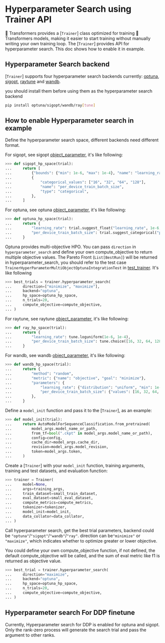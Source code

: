 <!--Copyright 2022 The HuggingFace Team. All rights reserved.

Licensed under the Apache License, Version 2.0 (the "License"); you may not use this file except in compliance with
the License. You may obtain a copy of the License at

http://www.apache.org/licenses/LICENSE-2.0

Unless required by applicable law or agreed to in writing, software distributed under the License is distributed on
an "AS IS" BASIS, WITHOUT WARRANTIES OR CONDITIONS OF ANY KIND, either express or implied. See the License for the

⚠️ Note that this file is in Markdown but contain specific syntax for our doc-builder (similar to MDX) that may not be
rendered properly in your Markdown viewer.

-->

# Hyperparameter Search using Trainer API

🤗 Transformers provides a [`Trainer`] class optimized for training 🤗 Transformers models, making it easier to start training without manually writing your own training loop. The [`Trainer`] provides API for hyperparameter search. This doc shows how to enable it in example. 

## Hyperparameter Search backend

[`Trainer`] supports four hyperparameter search backends currently:
[optuna](https://optuna.org/), [sigopt](https://sigopt.com/), [raytune](https://docs.ray.io/en/latest/tune/index.html) and [wandb](https://wandb.ai/site/sweeps).

you should install them before using them as the hyperparameter search backend
```bash
pip install optuna/sigopt/wandb/ray[tune] 
```

## How to enable Hyperparameter search in example

Define the hyperparameter search space, different backends need different format.

For sigopt, see sigopt [object_parameter](https://docs.sigopt.com/ai-module-api-references/api_reference/objects/object_parameter), it's like following:
```py
>>> def sigopt_hp_space(trial):
...     return [
...         {"bounds": {"min": 1e-6, "max": 1e-4}, "name": "learning_rate", "type": "double"},
...         {
...             "categorical_values": ["16", "32", "64", "128"],
...             "name": "per_device_train_batch_size",
...             "type": "categorical",
...         },
...     ]
```

For optuna, see optuna [object_parameter](https://optuna.readthedocs.io/en/stable/tutorial/10_key_features/002_configurations.html#sphx-glr-tutorial-10-key-features-002-configurations-py), it's like following:

```py
>>> def optuna_hp_space(trial):
...     return {
...         "learning_rate": trial.suggest_float("learning_rate", 1e-6, 1e-4, log=True),
...         "per_device_train_batch_size": trial.suggest_categorical("per_device_train_batch_size", [16, 32, 64, 128]),
...     }
```

Optuna provides multi-objective HPO. You can pass `direction` in `hyperparameter_search` and define your own compute_objective to return multiple objective values. The Pareto Front (`List[BestRun]`) will be returned in hyperparameter_search, you should refer to the test case `TrainerHyperParameterMultiObjectOptunaIntegrationTest` in [test_trainer](https://github.com/huggingface/transformers/blob/main/tests/trainer/test_trainer.py). It's like following

```py
>>> best_trials = trainer.hyperparameter_search(
...     direction=["minimize", "maximize"],
...     backend="optuna",
...     hp_space=optuna_hp_space,
...     n_trials=20,
...     compute_objective=compute_objective,
... )
```

For raytune, see raytune [object_parameter](https://docs.ray.io/en/latest/tune/api/search_space.html), it's like following:

```py
>>> def ray_hp_space(trial):
...     return {
...         "learning_rate": tune.loguniform(1e-6, 1e-4),
...         "per_device_train_batch_size": tune.choice([16, 32, 64, 128]),
...     }
```

For wandb, see wandb [object_parameter](https://docs.wandb.ai/guides/sweeps/configuration), it's like following:

```py
>>> def wandb_hp_space(trial):
...     return {
...         "method": "random",
...         "metric": {"name": "objective", "goal": "minimize"},
...         "parameters": {
...             "learning_rate": {"distribution": "uniform", "min": 1e-6, "max": 1e-4},
...             "per_device_train_batch_size": {"values": [16, 32, 64, 128]},
...         },
...     }
```

Define a `model_init` function and pass it to the [`Trainer`], as an example:
```py
>>> def model_init(trial):
...     return AutoModelForSequenceClassification.from_pretrained(
...         model_args.model_name_or_path,
...         from_tf=bool(".ckpt" in model_args.model_name_or_path),
...         config=config,
...         cache_dir=model_args.cache_dir,
...         revision=model_args.model_revision,
...         token=model_args.token,
...     )
```

Create a [`Trainer`] with your `model_init` function, training arguments, training and test datasets, and evaluation function:

```py
>>> trainer = Trainer(
...     model=None,
...     args=training_args,
...     train_dataset=small_train_dataset,
...     eval_dataset=small_eval_dataset,
...     compute_metrics=compute_metrics,
...     tokenizer=tokenizer,
...     model_init=model_init,
...     data_collator=data_collator,
... )
```

Call hyperparameter search, get the best trial parameters, backend could be `"optuna"`/`"sigopt"`/`"wandb"`/`"ray"`. direction can be`"minimize"` or `"maximize"`, which indicates whether to optimize greater or lower objective.

You could define your own compute_objective function, if not defined, the default compute_objective will be called, and the sum of eval metric like f1 is returned as objective value.

```py
>>> best_trial = trainer.hyperparameter_search(
...     direction="maximize",
...     backend="optuna",
...     hp_space=optuna_hp_space,
...     n_trials=20,
...     compute_objective=compute_objective,
... )
```

## Hyperparameter search For DDP finetune
Currently, Hyperparameter search for DDP is enabled for optuna and sigopt. Only the rank-zero process will generate the search trial and pass the argument to other ranks.

